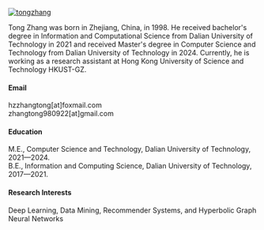 

[![tongzhang](https://img.shields.io/badge/tongzhang-github-blue?logo=github)](https://github.com/zasuji)

Tong Zhang was born in Zhejiang, China, in 1998. He received bachelor's degree in Information and Computational Science from Dalian University of Technology in 2021 and received 
Master's degree in Computer Science and Technology from Dalian University of Technology in 2024. Currently, he is working as a research assistant at Hong Kong University of Science and Technology HKUST-GZ. 

#### Email
hzzhangtong[at]foxmail.com \
zhangtong980922[at]gmail.com

#### Education
M.E., Computer Science and Technology, Dalian University of Technology, 2021—2024.\
B.E., Information and Computing Science, Dalian University of Technology, 2017—2021.

#### Research Interests
Deep Learning, Data Mining, Recommender Systems, and Hyperbolic Graph Neural Networks

